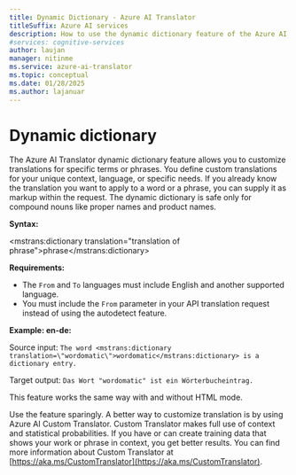 ```yaml
---
title: Dynamic Dictionary - Azure AI Translator
titleSuffix: Azure AI services
description: How to use the dynamic dictionary feature of the Azure AI Translator.
#services: cognitive-services
author: laujan
manager: nitinme
ms.service: azure-ai-translator
ms.topic: conceptual
ms.date: 01/28/2025
ms.author: lajanuar
---
```


# Dynamic dictionary

The Azure AI Translator dynamic dictionary feature allows you to customize translations for specific terms or phrases. You define custom translations for your unique context, language, or specific needs. If you already know the translation you want to apply to a word or a phrase, you can supply it as markup within the request. The dynamic dictionary is safe only for compound nouns like proper names and product names.

**Syntax:**

<mstrans:dictionary translation="translation of phrase">phrase</mstrans:dictionary>

**Requirements:**

* The `From` and `To` languages must include English and another supported language. 
* You must include the `From` parameter in your API translation request instead of using the autodetect feature. 

**Example: en-de:**

Source input: `The word <mstrans:dictionary translation=\"wordomatic\">wordomatic</mstrans:dictionary> is a dictionary entry.`

Target output: `Das Wort "wordomatic" ist ein Wörterbucheintrag.`

This feature works the same way with and without HTML mode.

Use the feature sparingly. A better way to customize translation is by using Azure AI Custom Translator. Custom Translator makes full use of context and statistical probabilities. If you have or can create training data that shows your work or phrase in context, you get better results. You can find more information about Custom Translator at [https://aka.ms/CustomTranslator](https://aka.ms/CustomTranslator).
